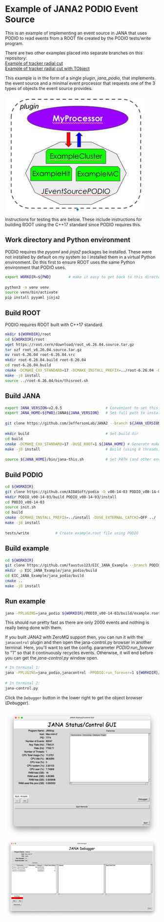 # Example of JANA2 PODIO Event Source 
This is an example of implementing an event source in JANA that uses PODIO to read events from a ROOT file created by the PODIO tests/write program.

There are two other examples placed into separate branches on this repository:<br>
[Example of tracker radial cut](https://github.com/faustus123/EIC_JANA_Example)<br>
[Example of tracker radial cut with TObject](https://github.com/faustus123/EIC_JANA_Example/tree/TObject_example)

This example is in the form of a single plugin, _jana_podio_, that implements the event source and a minimal event processor that requests one of the 3 types of objects the event source provides.

![Conceptual diagram](docs/diagram.png?raw=true "Conceptual Diagram of Example")

Instructions for testing this are below. These include instructions for building ROOT using the C++17 standard since PODIO requires this.


## Work directory and Python environment
PODIO requires the _pyyaml_ and _jinja2_ packages be installed. These were not installed by default on my system so I installed them in a virtual Python environment. Do this first to ensure ROOT uses the same Python environment that PODIO uses.

~~~ bash
export WORKDIR=${PWD}        # make it easy to get back to this directory

python3 -m venv venv
source venv/bin/activate
pip install pyyaml jinja2
~~~

## Build ROOT
PODIO requires ROOT built with C++17 standard.
~~~ bash
mkdir ${WORKDIR}/root
cd ${WORKDIR}/root
wget https://root.cern/download/root_v6.26.04.source.tar.gz
tar xzf root_v6.26.04.source.tar.gz
mv root-6.26.04 root-6.26.04.src
mkdir root-6.26.04.build root-6.26.04
cd root-6.26.04.build
cmake -DCMAKE_CXX_STANDARD=17 -DCMAKE_INSTALL_PREFIX=../root-6.26.04 -Dbuiltin_glew=ON ../root-6.26.04.src
make -j8 install
source ../root-6.26.04/bin/thisroot.sh
~~~

## Build JANA
~~~ bash
export JANA_VERSION=v2.0.5                    # Convenient to set this once for specific release
export JANA_HOME=${PWD}/JANA${JANA_VERSION}   # Set full path to install dir

git clone https://github.com/JeffersonLab/JANA2 --branch ${JANA_VERSION} ${JANA_HOME}  # Get JANA2

mkdir build                                   # Set build dir
cd build
cmake -DCMAKE_CXX_STANDARD=17 -DUSE_ROOT=1 ${JANA_HOME} # Generate makefiles (add -DUSE_ZEROMQ=1 if you have ZeroMQ available) 
make -j8 install                              # Build (using 8 threads) and install

source ${JANA_HOME}/bin/jana-this.sh          # Set PATH (and other envars)
~~~

## Build PODIO
~~~ bash
cd ${WORKDIR}
git clone https://github.com/AIDASoft/podio -b v00-14-03 PODIO_v00-14-03
mkdir PODIO_v00-14-03/build PODIO_v00-14-03/install
cd PODIO_v00-14-03
source init.sh
cd build
cmake -DCMAKE_INSTALL_PREFIX=../install -DUSE_EXTERNAL_CATCH2=OFF ../
make -j8 install

tests/write            # Create example.root file using PODIO
~~~

## Build example
~~~ bash
cd ${WORKDIR}
git clone https://github.com/faustus123/EIC_JANA_Example --branch PODIO_example
mkdir -p EIC_JANA_Example/jana_podio/build
cd EIC_JANA_Example/jana_podio/build
cmake ..
make -j8 install
~~~

## Run example
~~~ bash
jana -PPLUGINS=jana_podio ${WORKDIR}/PODIO_v00-14-03/build/example.root
~~~
This should run pretty fast as there are only 2000 events and nothing is really being done with them.

If you built JANA2 with ZeroMQ support then, you can run it with the `janacontrol` plugin and
then open the jana-control.py browser in another terminal. Here, you'll want to set the config.
parameter _PODIO:run_forever_ to "1" so that it continuously recycles events. Otherwise, it
will end before you can get the _jana-control.py_ window open.
~~~ bash
# In terminal 1:
jana -PPLUGINS=jana_podio,janacontrol -PPODIO:run_forever=1 ${WORKDIR}/PODIO_v00-14-03/build/example.root

# In terminal 2:
jana-control.py
~~~

Click the `Debugger` button in the lower right to get the object browser (_Debugger_).

![jana-control.py GUI](docs/jana-control.png?raw=true "jana-control.py GUI")
![jana-control.py GUI Debugger](docs/jana-control_debugger.png?raw=true "jana-control.py GUI")
